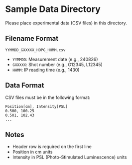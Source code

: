 # Sample Data Directory

Please place experimental data (CSV files) in this directory.

## Filename Format
```
YYMMDD_GXXXXX_HOPG_HHMM.csv
```

- `YYMMDD`: Measurement date (e.g., 240826)
- `GXXXXX`: Shot number (e.g., G12345, L12345)
- `HHMM`: IP reading time (e.g., 1430)

## Data Format
CSV files must be in the following format:
```
Position[cm], Intensity[PSL]
0.500, 100.25
0.501, 102.43
...
```

## Notes
- Header row is required on the first line
- Position in cm units
- Intensity in PSL (Photo-Stimulated Luminescence) units
